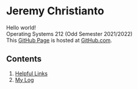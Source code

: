 # Jeremy Christianto
Hello world!<br>
Operating Systems 212 (Odd Semester 2021/2022)<br>
This [GitHub Page](https://pages.github.com/) is hosted at [GitHub.com](https://github.com/jeremychr/os212).

## Contents
1. [Helpful Links](links.md)
2. [My Log](TXT/mylog.txt)
